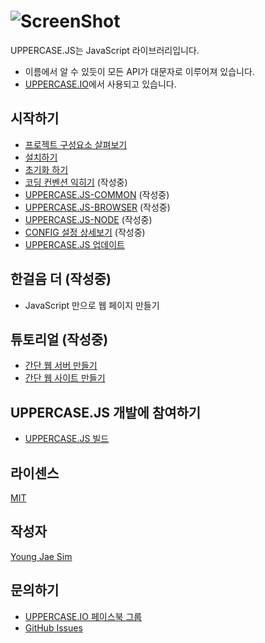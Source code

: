 # ![ScreenShot](https://raw.githubusercontent.com/UPPERCASE-Series/UPPERCASE.JS/master/LOGO.png)
UPPERCASE.JS는 JavaScript 라이브러리입니다.
* 이름에서 알 수 있듯이 모든 API가 대문자로 이루어져 있습니다.
* [UPPERCASE.IO](http://UPPERCASE.IO)에서 사용되고 있습니다.

## 시작하기
* [프로젝트 구성요소 살펴보기](OVERVIEW.md)
* [설치하기](INSTALL.md)
* [초기화 하기](INIT.md)
* [코딩 컨벤션 익히기](CONVENTION.md) (작성중)
* [UPPERCASE.JS-COMMON](UPPERCASE.JS-COMMON.md) (작성중)
* [UPPERCASE.JS-BROWSER](UPPERCASE.JS-BROWSER.md) (작성중)
* [UPPERCASE.JS-NODE](UPPERCASE.JS-NODE.md) (작성중)
* [CONFIG 설정 상세보기](CONFIG.md) (작성중)
* [UPPERCASE.JS 업데이트](UPDATE.md)

## 한걸음 더 (작성중)
* JavaScript 만으로 웹 페이지 만들기

## 튜토리얼 (작성중)
* [간단 웹 서버 만들기](TUTORIAL/WebServer.md)
* [간단 웹 사이트 만들기](TUTORIAL/WebSite.md)

## UPPERCASE.JS 개발에 참여하기
* [UPPERCASE.JS 빌드](BUILD.md)

## 라이센스
[MIT](../../LICENSE)

## 작성자
[Young Jae Sim](https://github.com/Hanul)

## 문의하기
* [UPPERCASE.IO 페이스북 그룹](https://www.facebook.com/groups/uppercase/)
* [GitHub Issues](https://github.com/Hanul/UPPERCASE.JS/issues)